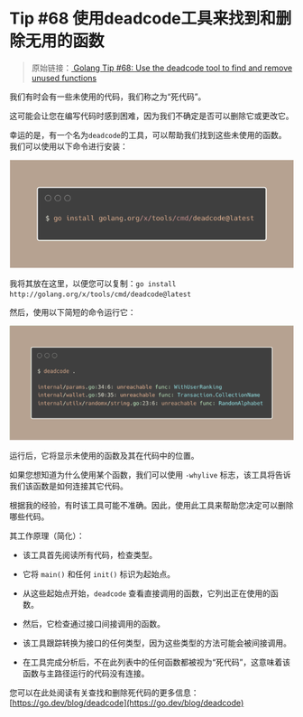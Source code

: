 # Tip #68 使用deadcode工具来找到和删除无用的函数

>  原始链接：[ Golang Tip #68: Use the deadcode tool to find and remove unused functions](https://twitter.com/func25/status/1776223724913725925)
>

我们有时会有一些未使用的代码，我们称之为“死代码”。

这可能会让您在编写代码时感到困难，因为我们不确定是否可以删除它或更改它。

幸运的是，有一个名为`deadcode`的工具，可以帮助我们找到这些未使用的函数。我们可以使用以下命令进行安装：

![](./images/068/001.png)

我将其放在这里，以便您可以复制：`go install http://golang.org/x/tools/cmd/deadcode@latest`

然后，使用以下简短的命令运行它：

![](./images/068/002.png)

运行后，它将显示未使用的函数及其在代码中的位置。

如果您想知道为什么使用某个函数，我们可以使用 `-whylive` 标志，该工具将告诉我们该函数是如何连接其它代码。

根据我的经验，有时该工具可能不准确。因此，使用此工具来帮助您决定可以删除哪些代码。

其工作原理（简化）：

- 该工具首先阅读所有代码，检查类型。

- 它将 `main()` 和任何 `init()` 标识为起始点。

- 从这些起始点开始，`deadcode` 查看直接调用的函数，它列出正在使用的函数。

- 然后，它检查通过接口间接调用的函数。

- 该工具跟踪转换为接口的任何类型，因为这些类型的方法可能会被间接调用。

- 在工具完成分析后，不在此列表中的任何函数都被视为“死代码”，这意味着该函数与主路径运行的代码没有连接。

您可以在此处阅读有关查找和删除死代码的更多信息：[https://go.dev/blog/deadcode](https://go.dev/blog/deadcode)
